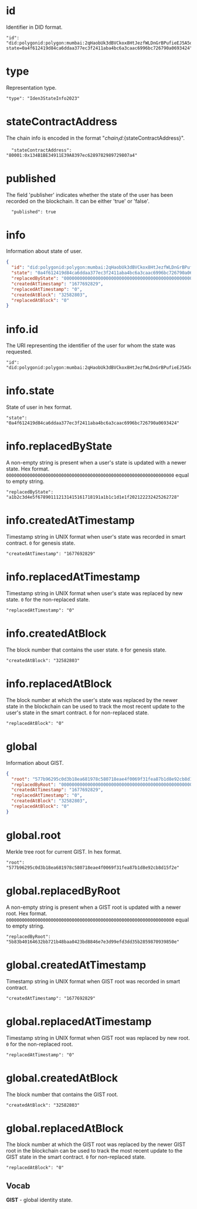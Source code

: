 # id
Identifier in DID format.
```
"id": "did:polygonid:polygon:mumbai:2qHaobUk3dBVCkox8HtJezfWLDnGrBPufieEJ5A5o8?state=0a4f612419d84ca6ddaa377ec3f2411aba4bc6a3caac6996bc726790a0693424"
```

# type
Representation type.
```
"type": "Iden3StateInfo2023"
```

# stateContractAddress
The chain info is encoded in the format "${chain_id}:${stateContractAddress}".
```
  "stateContractAddress": "80001:0x134B1BE34911E39A8397ec6289782989729807a4"
```

# published
The field 'publisher' indicates whether the state of the user has been recorded on the blockchain. It can be either 'true' or 'false'.

```
  "published": true
```

# info
Information about state of user.
```json
{
  "id": "did:polygonid:polygon:mumbai:2qHaobUk3dBVCkox8HtJezfWLDnGrBPufieEJ5A5o8",
  "state": "0a4f612419d84ca6ddaa377ec3f2411aba4bc6a3caac6996bc726790a0693424",
  "replacedByState": "0000000000000000000000000000000000000000000000000000000000000000",
  "createdAtTimestamp": "1677692829",
  "replacedAtTimestamp": "0",
  "createdAtBlock": "32582803",
  "replacedAtBlock": "0"
}
```

# info.id
The URI representing the identifier of the user for whom the state was requested.
```
"id": "did:polygonid:polygon:mumbai:2qHaobUk3dBVCkox8HtJezfWLDnGrBPufieEJ5A5o8"
```

# info.state
State of user in hex format.
```
"state": "0a4f612419d84ca6ddaa377ec3f2411aba4bc6a3caac6996bc726790a0693424"
```

# info.replacedByState
A non-empty string is present when a user's state is updated with a newer state. Hex format.
`0000000000000000000000000000000000000000000000000000000000000000` equal to empty string.
```
"replacedByState": "a1b2c3d4e5f678901112131415161718191a1b1c1d1e1f202122232425262728"
```

# info.createdAtTimestamp
Timestamp string in UNIX format when user's state was recorded in smart contract. `0` for genesis state.
```
"createdAtTimestamp": "1677692829"
```

# info.replacedAtTimestamp
Timestamp string in UNIX format when user's state was replaced by new state. `0` for the non-replaced state.
```
"replacedAtTimestamp": "0"
```

# info.createdAtBlock
The block number that contains the user state. `0` for genesis state.
```
"createdAtBlock": "32582803"
```

# info.replacedAtBlock
The block number at which the user's state was replaced by the newer state in the blockchain can be used to track the most recent update to the user's state in the smart contract. `0` for non-replaced state.
```
"replacedAtBlock": "0"
```

# global
Information about GIST.
```json
{
  "root": "577b96295c0d3b18ea681978c580718eae4f0069f31fea87b1d8e92cb8d15f2e",
  "replacedByRoot": "0000000000000000000000000000000000000000000000000000000000000000",
  "createdAtTimestamp": "1677692829",
  "replacedAtTimestamp": "0",
  "createdAtBlock": "32582803",
  "replacedAtBlock": "0"
}
```

# global.root
Merkle tree root for current GIST. In hex format.
```
"root": "577b96295c0d3b18ea681978c580718eae4f0069f31fea87b1d8e92cb8d15f2e"
```

# global.replacedByRoot
A non-empty string is present when a GIST root is updated with a newer root. Hex format.
`0000000000000000000000000000000000000000000000000000000000000000` equal to empty string.
```
"replacedByRoot": "5b83b40164632bb721b48baa0423bd8846e7e3d99efd3dd35b2859870939850e"
```

# global.createdAtTimestamp
Timestamp string in UNIX format when GIST root was recorded in smart contract.
```
"createdAtTimestamp": "1677692829"
```

# global.replacedAtTimestamp
Timestamp string in UNIX format when GIST root was replaced by new root. `0` for the non-replaced root.
```
"replacedAtTimestamp": "0"
```

# global.createdAtBlock
The block number that contains the GIST root.
```
"createdAtBlock": "32582803"
```

# global.replacedAtBlock
The block number at which the GIST root was replaced by the newer GIST root in the blockchain can be used to track the most recent update to the GIST state in the smart contract. `0` for non-replaced state.
```
"replacedAtBlock": "0"
```

## Vocab

**GIST** - global identity state.
